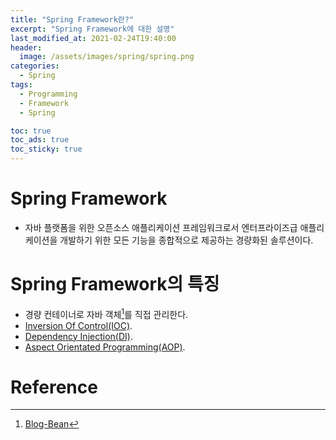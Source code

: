 ```yaml
---
title: "Spring Framework란?"
excerpt: "Spring Framework에 대한 설명"
last_modified_at: 2021-02-24T19:40:00
header:
  image: /assets/images/spring/spring.png
categories:
  - Spring
tags:
  - Programming
  - Framework
  - Spring

toc: true
toc_ads: true
toc_sticky: true
---
```

# Spring Framework
- 자바 플랫폼을 위한 오픈소스 애플리케이션 프레임워크로서 엔터프라이즈급 애플리케이션을 개발하기 위한 모든 기능을 종합적으로 제공하는 경량화된 솔루션이다.

# Spring Framework의 특징
- 경량 컨테이너로 자바 객체[^Bean]를 직접 관리한다.
- [Inversion Of Control(IOC)](../ioc).
- [Dependency Injection(DI)](../di).
- [Aspect Orientated Programming(AOP)](../aop).

# Reference
[^Bean]: [Blog-Bean](../bean)